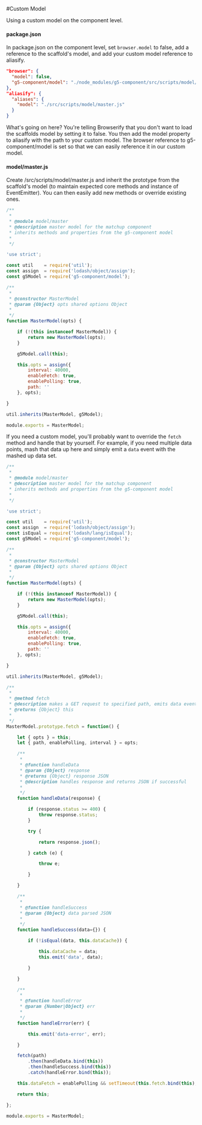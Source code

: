 #Custom Model

Using a custom model on the component level.

#### package.json

In package.json on the component level, set `browser.model` to false, add a reference to the scaffold's model, and add your custom model reference to aliasify.

```json
"browser": {
  "model": false,
  "g5-component/model": "./node_modules/g5-component/src/scripts/model/master.js"
},
"aliasify": {
  "aliases": {
    "model": "./src/scripts/model/master.js"
  }
}
```

What's going on here? You're telling Browserify that you don't want to load the scaffolds model by setting it to false. You then add the model property to aliasify with the path to your custom model. The browser reference to g5-component/model is set so that we can easily reference it in our custom model.

#### model/master.js

Create /src/scripts/model/master.js and inherit the prototype from the scaffold's model (to maintain expected core methods and instance of EventEmitter). You can then easily add new methods or override existing ones.

```js
/**
 *
 * @module model/master
 * @description master model for the matchup component
 * inherits methods and properties from the g5-component model
 *
 */

'use strict';

const util    = require('util');
const assign  = require('lodash/object/assign');
const g5Model = require('g5-component/model');

/**
 *
 * @constructor MasterModel
 * @param {Object} opts shared options Object
 *
 */
function MasterModel(opts) {

    if (!(this instanceof MasterModel)) {
        return new MasterModel(opts);
    }

    g5Model.call(this);

    this.opts = assign({
        interval: 40000,
        enableFetch: true,
        enablePolling: true,
        path: ''
    }, opts);

}

util.inherits(MasterModel, g5Model);

module.exports = MasterModel;
```

If you need a custom model, you'll probably want to override the `fetch` method and handle that by yourself. For example, if you need multiple data points, mash that data up here and simply emit a `data` event with the mashed up data set.


```js
/**
 *
 * @module model/master
 * @description master model for the matchup component
 * inherits methods and properties from the g5-component model
 *
 */

'use strict';

const util    = require('util');
const assign  = require('lodash/object/assign');
const isEqual = require('lodash/lang/isEqual');
const g5Model = require('g5-component/model');

/**
 *
 * @constructor MasterModel
 * @param {Object} opts shared options Object
 *
 */
function MasterModel(opts) {

    if (!(this instanceof MasterModel)) {
        return new MasterModel(opts);
    }

    g5Model.call(this);

    this.opts = assign({
        interval: 40000,
        enableFetch: true,
        enablePolling: true,
        path: ''
    }, opts);

}

util.inherits(MasterModel, g5Model);

/**
 *
 * @method fetch
 * @description makes a GET request to specified path, emits data event, expecting JSON by default
 * @returns {Object} this
 *
 */
MasterModel.prototype.fetch = function() {

    let { opts } = this;
    let { path, enablePolling, interval } = opts;

    /**
     *
     * @function handleData
     * @param {Object} response
     * @returns {Object} response JSON
     * @description handles response and returns JSON if successful
     *
     */
    function handleData(response) {

        if (response.status >= 400) {
            throw response.status;
        }

        try {

            return response.json();

        } catch (e) {

            throw e;

        }

    }

    /**
     *
     * @function handleSuccess
     * @param {Object} data parsed JSON
     *
     */
    function handleSuccess(data={}) {

        if (!isEqual(data, this.dataCache)) {

            this.dataCache = data;
            this.emit('data', data);

        }

    }

    /**
     *
     * @function handleError
     * @param {Number|Object} err
     *
     */
    function handleError(err) {

        this.emit('data-error', err);

    }

    fetch(path)
        .then(handleData.bind(this))
        .then(handleSuccess.bind(this))
        .catch(handleError.bind(this));

    this.dataFetch = enablePolling && setTimeout(this.fetch.bind(this), interval);

    return this;

};

module.exports = MasterModel;
```

